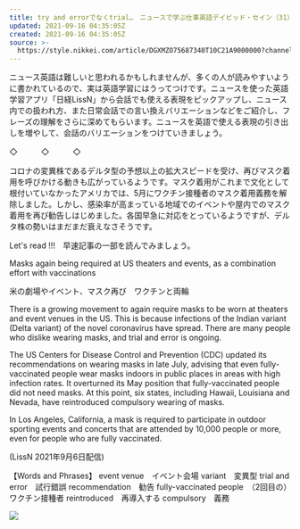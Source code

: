 ```yaml
---
title: try and errorでなくtrial…　ニュースで学ぶ仕事英語デイビッド・セイン（31）
updated: 2021-09-16 04:35:05Z
created: 2021-09-16 04:35:05Z
source: >-
  https://style.nikkei.com/article/DGXMZO75687340T10C21A9000000?channel=DF100220216545&n_cid=LMNST020
---
```


ニュース英語は難しいと思われるかもしれませんが、多くの人が読みやすいように書かれているので、実は英語学習にはうってつけです。ニュースを使った英語学習アプリ「日経LissN」から会話でも使える表現をピックアップし、ニュース内での扱われ方、また日常会話での言い換えバリエーションなどをご紹介し、フレーズの理解をさらに深めてもらいます。ニュースを英語で使える表現の引き出しを増やして、会話のバリエーションをつけていきましょう。

◇　　　◇　　　◇

コロナの変異株であるデルタ型の予想以上の拡大スピードを受け、再びマスク着用を呼びかける動きも広がっているようです。マスク着用がこれまで文化として根付いていなかったアメリカでは、5月にワクチン接種者のマスク着用義務を解除しました。しかし、感染率が高まっている地域でのイベントや屋内でのマスク着用を再び勧告しはじめました。各国早急に対応をとっているようですが、デルタ株の勢いはまだまだ衰えなさそうです。

Let's read !!!　早速記事の一部を読んでみましょう。

Masks again being required at US theaters and events, as a combination effort with vaccinations

米の劇場やイベント、マスク再び　ワクチンと両輪

There is a growing movement to again require masks to be worn at theaters and event venues in the US. This is because infections of the Indian variant (Delta variant) of the novel coronavirus have spread. There are many people who dislike wearing masks, and trial and error is ongoing.

The US Centers for Disease Control and Prevention (CDC) updated its recommendations on wearing masks in late July, advising that even fully-vaccinated people wear masks indoors in public places in areas with high infection rates. It overturned its May position that fully-vaccinated people did not need masks. At this point, six states, including Hawaii, Louisiana and Nevada, have reintroduced compulsory wearing of masks.

In Los Angeles, California, a mask is required to participate in outdoor sporting events and concerts that are attended by 10,000 people or more, even for people who are fully vaccinated.

(LissN 2021年9月6日配信)

【Words and Phrases】
event venue　イベント会場
variant　変異型
trial and error　試行錯誤
recommendation　勧告
fully-vaccinated people　（2回目の）ワクチン接種者
reintroduced　再導入する
compulsory　義務

 [![](https://ps.nikkei.com/ns_image/ns_lissn_600-120.jpg)](https://school.nikkei.co.jp/special/lissn/?waad=IhfPuAtd)